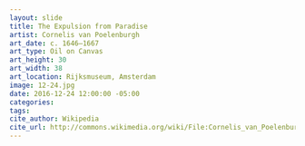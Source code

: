 ```yaml
---
layout: slide
title: The Expulsion from Paradise
artist: Cornelis van Poelenburgh
art_date: c. 1646–1667
art_type: Oil on Canvas
art_height: 30
art_width: 38
art_location: Rijksmuseum, Amsterdam
image: 12-24.jpg
date: 2016-12-24 12:00:00 -05:00
categories:
tags:
cite_author: Wikipedia
cite_url: http://commons.wikimedia.org/wiki/File:Cornelis_van_Poelenburch_-_De_verdrijving_uit_het_paradijs.jpg
---
```

